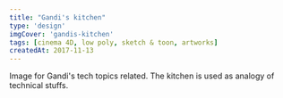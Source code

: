 ```yaml
---
title: "Gandi's kitchen"
type: 'design'
imgCover: 'gandis-kitchen'
tags: [cinema 4D, low poly, sketch & toon, artworks]
createdAt: 2017-11-13
---
```

Image for Gandi's tech topics related. The kitchen is used as analogy of technical stuffs.
<!--more-->